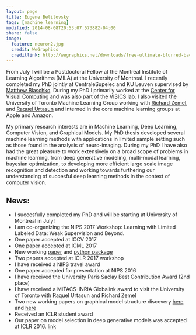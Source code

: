 ```yaml
---
layout: page
title: Eugene Belilovsky
tags: [machine learning]
modified: 2014-08-08T20:53:07.573882-04:00
share: false
image:
  feature: neuron2.jpg
  credit: WeGraphics
  creditlink: http://wegraphics.net/downloads/free-ultimate-blurred-background-pack/
---
```


From July I will be a Postdoctoral Fellow at the Montreal Institute of Learning Algorithms (MILA) at the University of Montreal. I recently completed my PhD jointly at CentraleSupelec and KU Leuven supervised by [Matthew Blaschko](http://homes.esat.kuleuven.be/~mblaschk/). During my PhD I primarily worked at the [Center for Visual Computing](http://cvn.ecp.fr/) and was also part of the [VISICS](https://www.esat.kuleuven.be/psi/visics) lab. I also visited the University of Toronto Machine Learning Group working with [Richard Zemel](http://www.cs.toronto.edu/~zemel), and [Raquel Urtasun](http://www.cs.toronto.edu/~urtasun/) and interned in the core machine learning groups at Apple and Amazon. 

My primary research interests are in Machine Learning, Deep Learning, Computer Vision, and Graphical Models. My PhD thesis developed several machine learning methods with applications in limited sample setting such as those found in the analysis of neuro-imaging. During my PhD I have also had the great pleasure to work extensively on a broad scope of problems in machine learning, from deep generative modeling, multi-modal learning, bayesian optimization, to developing more efficient large scale image recognition and detection and working towards furthering our understanding of succesful deep learning methods in the context of computer vision. 



## News:
* I succesfully completed my PhD and will be starting at University of Montreal in July!
* I am co-organizing the NIPS 2017 Workshop: Learning with Limited Labeled Data: Weak Supervision and Beyond.
* One paper accepted at ICCV 2017 
* One paper accepted at ICML 2017
* New working [paper](https://arxiv.org/pdf/1703.08961.pdf) and [python package](https://github.com/edouardoyallon/pyscatwave) 
* Two papers accepted at ICLR 2017 workshop
* I have received a NIPS travel award 
* One paper accepted for presentation at NIPS 2016
* I have received the University Paris Saclay Best Contribution Award (2nd place)
* I have received a MITACS-INRIA Globalink award to visit the University of Toronto with Raquel Urtasun and Richard Zemel
* Two new working papers on graphical model structure discovery [here](https://hal.inria.fr/hal-01306491v3/document) and [here](https://hal.inria.fr/hal-01248844/file/main.pdf)
* Received an ICLR student award
* Our paper on model selection in deep generative models was accepted at ICLR 2016. [link](http://arxiv.org/abs/1511.04581)
 
